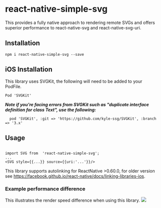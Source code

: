 # react-native-simple-svg
This provides a fully native approach to rendering remote SVGs and offers superior performance to react-native-svg and react-native-svg-uri.
## Installation
```
npm i react-native-simple-svg --save
```

## iOS Installation
This library uses SVGKit, the following will need to be added to your PodFile.
```
Pod 'SVGKit'
```
***Note if you're facing errors from SVGKit such as "duplicate interface definition for class Text", use the following:***
```
  pod 'SVGKit', :git => 'https://github.com/kyle-ssg/SVGKit', :branch => '3.x'
```


## Usage
```

import SVG from  'react-native-simple-svg';
...
<SVG style={{...}} source={{uri:'...'}}/>
```

This library supports autolinking for ReactNative >0.60.0, for older version see https://facebook.github.io/react-native/docs/linking-libraries-ios.


### Example performance difference
This illustrates the render speed difference when using this library.
<img src="http://g.recordit.co/ckIWCgPeii.gif"/>
